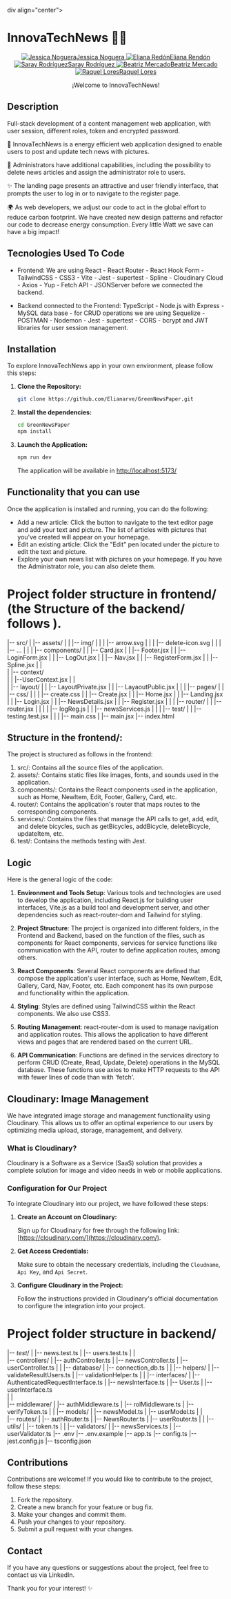 
div align="center">
  <h1>InnovaTechNews 🏢💚</h1>
</div>

<p align="center">
  <a href="https://github.com/JnogueraGonzalez/">
    <img src="https://img.icons8.com/ios-filled/30/000000/github.png" alt="Jessica Noguera">Jessica Noguera
  </a>
  <a href="https://github.com/Elianarve">
    <img src="https://img.icons8.com/ios-filled/30/000000/github.png" alt="Eliana Redón">Eliana Rendón
  </a>
  <a href="https://github.com/SarayAnta">
    <img src="https://img.icons8.com/ios-filled/30/000000/github.png" alt="Saray Rodríguez">Saray Rodríguez
  </a>
  <a href="https://github.com/BeatrizMercado">
    <img src="https://img.icons8.com/ios-filled/30/000000/github.png" alt="Beatriz Mercado">Beatriz Mercado
  </a>
  <a href="https://github.com/RaquelLores"> 
    <img src="https://img.icons8.com/ios-filled/30/000000/github.png" alt="Raquel Lores">Raquel Lores 
  </a>
</p>

<div align="center">
  <p>¡Welcome to InnovaTechNews!</p>
</div>

## Description

Full-stack development of a content management web application, with user session, different roles, token and encrypted password.

🌿 InnovaTechNews is a energy efficient web application designed to enable users to post and update tech news with pictures. 

🔑 Administrators have additional capabilities, including the possibility to delete news articles and assign the administrator role to users.

✨ The landing page presents an attractive and user friendly interface, that prompts the user to log in or to navigate to the register page.

🌍 As web developers, we adjust our code to act in the global effort to reduce carbon footprint. We have created new design patterns and refactor our code to decrease energy consumption. Every little Watt we save can have a big impact!

## Tecnologies Used To Code

- Frontend: We are using React - React Router - React Hook Form - TailwindCSS - CSS3 - Vite - Jest - supertest - Spline - Cloudinary Cloud - Axios - Yup - Fetch API - JSONServer before we connected the backend.

- Backend connected to the Frontend: TypeScript - Node.js with Express - MySQL data base - for CRUD operations we are using Sequelize - POSTMAN - Nodemon - Jest - supertest - CORS - bcrypt and JWT libraries for user session management. 

## Installation

To explore InnovaTechNews app in your own environment, please follow this steps:

1. **Clone the Repository:**

    ```bash
    git clone https://github.com/Elianarve/GreenNewsPaper.git
    ```

2. **Install the dependencies:**

    ```bash
    cd GreenNewsPaper
    npm install
    ```

3. **Launch the Application:**

    ```bash
    npm run dev
    ```

    The application will be available in [http://localhost:5173/](http://localhost:5173/)

## Functionality that you can use


Once the application is installed and running, you can do the following:

- Add a new article: Click the button to navigate to the text editor page and add your text and picture. The list of articles with pictures that you've created will appear on your homepage.
- Edit an existing article: Click the "Edit" pen located under the picture to edit the text and picture.
- Explore your own news list with pictures on your homepage. If you have the Administrator role, you can also delete them.


# Project folder structure in frontend/ (the Structure of the backend/ follows ).

|-- src/
|   |-- assets/
|   |   |-- img/
|   |   |   |-- arrow.svg
|   |   |   |-- delete-icon.svg
|   |   |   |-- ...
|   |
|   |-- components/
|   |   |-- Card.jsx
|   |   |-- Footer.jsx
|   |   |-- LoginForm.jsx
|   |   |-- LogOut.jsx
|   |   |-- Nav.jsx
|   |   |-- RegisterForm.jsx
|   |   |-- Spline.jsx
|   |   
|   |-- context/         
|   |   |--UserContext.jsx
|   |   
|   |-- layout/ 
|   |   |-- LayoutPrivate.jsx
|   |   |-- LayaoutPublic.jsx 
|   |
|   |-- pages/
|   |   |-- css/
|   |   |   |-- create.css
|   |   |-- Create.jsx
|   |   |-- Home.jsx
|   |   |-- Landing.jsx
|   |   |-- Login.jsx
|   |   |-- NewsDetails.jsx
|   |   |-- Register.jsx
|   |
|   |-- router/
|   |   |-- router.jsx
|   |
|   |   |-- logReg.js
|   |   |-- newsServices.js
|   |
|   |-- test/
|   |   |-- testing.test.jsx 
|   |
|   |-- main.css
|   |-- main.jsx
|-- index.html

## Structure in the frontend/:

The project is structured as follows in the frontend:

1. src/: Contains all the source files of the application.
2. assets/: Contains static files like images, fonts, and sounds used in the application.
3. components/: Contains the React components used in the application, such as Home, NewItem, Edit, Footer, Gallery, Card, etc.
4. router/: Contains the application's router that maps routes to the corresponding components.
5. services/: Contains the files that manage the API calls to get, add, edit, and delete bicycles, such as getBicycles, addBicycle, deleteBicycle, updateItem, etc.
6. test/: Contains the methods testing with Jest.

## Logic

Here is the general logic of the code:

1. **Environment and Tools Setup**: Various tools and technologies are used to develop the application, including React.js for building user interfaces, Vite.js as a build tool and development server, and other dependencies such as react-router-dom and Tailwind for styling.

2. **Project Structure**: The project is organized into different folders, in the Frontend and Backend, based on the function of the files, such as components for React components, services for service functions like communication with the API, router to define application routes, among others.

3. **React Components**: Several React components are defined that compose the application's user interface, such as Home, NewItem, Edit, Gallery, Card, Nav, Footer, etc. Each component has its own purpose and functionality within the application.

4. **Styling**: Styles are defined using TailwindCSS within the React components. We also use CSS3.

5. **Routing Management**: react-router-dom is used to manage navigation and application routes. This allows the application to have different views and pages that are rendered based on the current URL.

6. **API Communication**: Functions are defined in the services directory to perform CRUD (Create, Read, Update, Delete) operations in the MySQL database. These functions use axios to make HTTP requests to the API with fewer lines of code than with 'fetch'.

## Cloudinary: Image Management

We have integrated image storage and management functionality using Cloudinary. This allows us to offer an optimal experience to our users by optimizing media upload, storage, management, and delivery.

### What is Cloudinary?

Cloudinary is a Software as a Service (SaaS) solution that provides a complete solution for image and video needs in web or mobile applications.

### Configuration for Our Project

To integrate Cloudinary into our project, we have followed these steps:

1. **Create an Account on Cloudinary:**

    Sign up for Cloudinary for free through the following link: [https://cloudinary.com/](https://cloudinary.com/).

2. **Get Access Credentials:**

    Make sure to obtain the necessary credentials, including the `Cloudname`, `Api Key`, and `Api Secret`.

3. **Configure Cloudinary in the Project:**

    Follow the instructions provided in Cloudinary's official documentation to configure the integration into your project.

# Project folder structure in backend/
|-- _test_/
|   |-- news.test.ts
|   |-- users.test.ts
|   |   
|-- controllers/
|   |-- authController.ts
|   |-- newsController.ts
|   |-- userController.ts
|   |
|-- database/
|   |-- connection_db.ts
|   | 
|-- helpers/
|   |-- validateResultUsers.ts
|   |-- validationHelper.ts
|   | 
|-- interfaces/
|   |-- AuthenticatedRequestInterface.ts
|   |-- newsInterface.ts
|   |-- User.ts
|   |-- userInterface.ts         
|   |   
|-- middleware/ 
|   |-- authMiddleware.ts
|   |-- rolMiddleware.ts
|   |-- verifyToken.ts
|   |
|-- models/
|   |-- newsModel.ts
|   |-- userModel.ts
|   |  
|-- routes/
|   |-- authRouter.ts
|   |-- NewsRouter.ts
|   |-- userRouter.ts
|   |
|-- utils/
|   |-- token.ts
|   |
|-- validators/
|   |-- newsServices.ts
|   |-- userValidator.ts 
|-- .env
|-- .env.example
|-- app.ts
|-- config.ts
|-- jest.config.js
|-- tsconfig.json

## Contributions

Contributions are welcome! If you would like to contribute to the project, follow these steps:

1. Fork the repository.
2. Create a new branch for your feature or bug fix.
3. Make your changes and commit them.
4. Push your changes to your repository.
5. Submit a pull request with your changes.

## Contact

If you have any questions or suggestions about the project, feel free to contact us via LinkedIn.

Thank you for your interest! ✨
